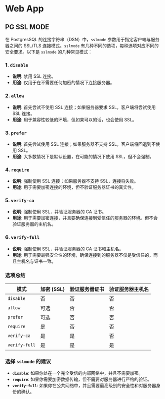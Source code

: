 # Web App

## PG SSL MODE

在 PostgresSQL 的连接字符串（DSN）中，`sslmode` 参数用于指定客户端与服务器之间的 SSL/TLS 连接模式。`sslmode`
有几种不同的选项，每种选项对应不同的安全要求。以下是 `sslmode` 的几种常见模式：

### 1. `disable`

- **说明**: 禁用 SSL 连接。
- **用途**: 仅用于在不需要任何加密的情况下连接服务器。

### 2. `allow`

- **说明**: 首先尝试不使用 SSL 连接；如果服务器要求 SSL，客户端将尝试使用 SSL 连接。
- **用途**: 用于兼容性较低的环境，但如果可以的话，也会使用 SSL。

### 3. `prefer`

- **说明**: 首先尝试使用 SSL 连接；如果服务器不支持 SSL，客户端将回退到不使用 SSL。
- **用途**: 大多数情况下是默认设置，在可能的情况下使用 SSL，但不会强制。

### 4. `require`

- **说明**: 强制使用 SSL 连接；如果服务器不支持 SSL，连接将失败。
- **用途**: 用于需要加密连接的环境，但不验证服务器证书的真实性。

### 5. `verify-ca`

- **说明**: 强制使用 SSL，并验证服务器的 CA 证书。
- **用途**: 用于需要加密连接，并且要确保连接到受信任的服务器的环境。但不会验证服务器的主机名。

### 6. `verify-full`

- **说明**: 强制使用 SSL，并验证服务器的 CA 证书和主机名。
- **用途**: 用于需要最强安全性的环境，确保连接到的服务器不仅是受信任的，而且主机名与证书一致。

### 选项总结

| 模式            | 加密 (SSL) | 验证服务器证书 | 验证服务器主机名 |
|---------------|----------|---------|----------|
| `disable`     | 否        | 否       | 否        |
| `allow`       | 可选       | 否       | 否        |
| `prefer`      | 可选       | 否       | 否        |
| `require`     | 是        | 否       | 否        |
| `verify-ca`   | 是        | 是       | 否        |
| `verify-full` | 是        | 是       | 是        |

### 选择 `sslmode` 的建议

- **`disable`**: 如果你处在一个完全受信的内部网络中，并且不需要加密。
- **`require`**: 如果你需要加密数据传输，但不需要对服务器进行严格的验证。
- **`verify-full`**: 如果你在公共网络中，并且需要最高级别的安全性和对服务器身份的确认。